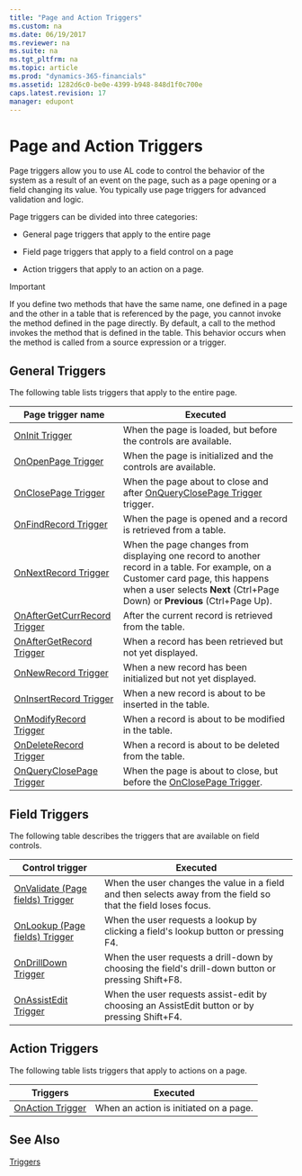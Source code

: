 ```yaml
---
title: "Page and Action Triggers"
ms.custom: na
ms.date: 06/19/2017
ms.reviewer: na
ms.suite: na
ms.tgt_pltfrm: na
ms.topic: article
ms.prod: "dynamics-365-financials"
ms.assetid: 1282d6c0-be0e-4399-b948-848d1f0c700e
caps.latest.revision: 17
manager: edupont
---
```

# Page and Action Triggers
Page triggers allow you to use AL code to control the behavior of the system as a result of an event on the page, such as a page opening or a field changing its value. You typically use page triggers for advanced validation and logic.  

 Page triggers can be divided into three categories:  

-   General page triggers that apply to the entire page  

-   Field page triggers that apply to a field control on a page  

-   Action triggers that apply to an action on a page.  

> [!IMPORTANT]  
>  If you define two methods that have the same name, one defined in a page and the other in a table that is referenced by the page, you cannot invoke the method defined in the page directly. By default, a call to the method invokes the method that is defined in the table. This behavior occurs when the method is called from a source expression or a trigger.  

## General Triggers  
 The following table lists triggers that apply to the entire page.  

|Page trigger name|Executed|  
|-----------------------|--------------|  
|[OnInit Trigger](devenv-oninit-trigger.md)|When the page is loaded, but before the controls are available.|  
|[OnOpenPage Trigger](devenv-onopenpage-trigger.md)|When the page is initialized and the controls are available.|  
|[OnClosePage Trigger](devenv-onclosepage-trigger.md)|When the page about to close and after [OnQueryClosePage Trigger](devenv-onqueryclosepage-trigger.md) trigger.|  
|[OnFindRecord Trigger](devenv-onfindrecord-trigger.md)|When the page is opened and a record is retrieved from a table.|  
|[OnNextRecord Trigger](devenv-onnextrecord-Trigger.md)|When the page changes from displaying one record to another record in a table. For example, on a Customer card page, this happens when a user selects **Next** \(Ctrl+Page Down\) or **Previous** \(Ctrl+Page Up\).|  
|[OnAfterGetCurrRecord Trigger](devenv-onaftergetcurrrecord-trigger.md)|After the current record is retrieved from the table.|  
|[OnAfterGetRecord Trigger](devenv-onaftergetrecord-trigger.md)|When a record has been retrieved but not yet displayed.|  
|[OnNewRecord Trigger](devenv-onnewrecord-trigger.md)|When a new record has been initialized but not yet displayed.|  
|[OnInsertRecord Trigger](devenv-oninsertrecord-trigger.md)|When a new record is about to be inserted in the table.|  
|[OnModifyRecord Trigger](devenv-onmodifyrecord-trigger.md)|When a record is about to be modified in the table.|  
|[OnDeleteRecord Trigger](devenv-ondeleterecord-trigger.md)|When a record is about to be deleted from the table.|  
|[OnQueryClosePage Trigger](devenv-onqueryclosepage-trigger.md)|When the page is about to close, but before the [OnClosePage Trigger](devenv-onclosepage-trigger.md).|  

## Field Triggers  
 The following table describes the triggers that are available on field controls.  

|Control trigger|Executed|  
|---------------------|--------------|  
|[OnValidate \(Page fields\) Trigger](devenv-onvalidate-page-fields-trigger.md)|When the user changes the value in a field and then selects away from the field so that the field loses focus.|  
|[OnLookup \(Page fields\) Trigger](devenv-onlookup-page-fields-trigger.md)|When the user requests a lookup by clicking a field's lookup button or pressing F4.|  
|[OnDrillDown Trigger](devenv-ondrilldown-trigger.md)|When the user requests a drill-down by choosing the field's drill-down button or pressing Shift+F8.|  
|[OnAssistEdit Trigger](devenv-onassistedit-trigger.md)|When the user requests assist-edit by choosing an AssistEdit button or by pressing Shift+F4.|  

<!--NAV |[OnControlAddin Trigger](devenv-oncontroladdin-trigger.md)|When a control add-in is initiated on a page.| -->

## Action Triggers  
 The following table lists triggers that apply to actions on a page.  

|Triggers|Executed|  
|--------------|--------------|  
|[OnAction Trigger](devenv-onaction-trigger.md)|When an action is initiated on a page.|  

## See Also  
 [Triggers](devenv-triggers.md)
